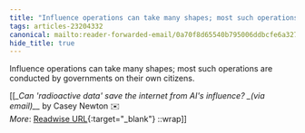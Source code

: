 ```yaml
---
title: "Influence operations can take many shapes; most such operations are ..."
tags: articles-23204332
canonical: mailto:reader-forwarded-email/0a70f8d65540b795006ddbcfe6a32738
hide_title: true
---
```


Influence operations can take many shapes; most such operations are conducted by governments on their own citizens.


[[<cite>_Can 'radioactive data' save the internet from AI's influence? _(via email)__</cite> by Casey Newton ✉️<br>
_More_: [Readwise URL](https://readwise.io/open/454949406){:target="_blank"}
::wrap]]
